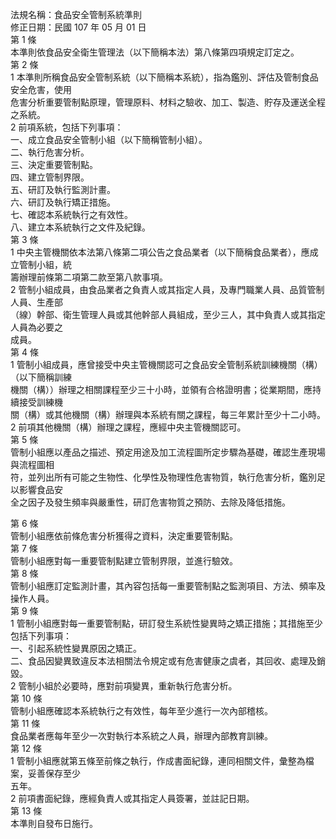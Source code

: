 法規名稱：食品安全管制系統準則  
修正日期：民國 107 年 05 月 01 日  
第 1 條  
本準則依食品安全衛生管理法（以下簡稱本法）第八條第四項規定訂定之。  
第 2 條  
1 本準則所稱食品安全管制系統（以下簡稱本系統），指為鑑別、評估及管制食品安全危害，使用  
危害分析重要管制點原理，管理原料、材料之驗收、加工、製造、貯存及運送全程之系統。  
2 前項系統，包括下列事項：  
一、成立食品安全管制小組（以下簡稱管制小組）。  
二、執行危害分析。  
三、決定重要管制點。  
四、建立管制界限。  
五、研訂及執行監測計畫。  
六、研訂及執行矯正措施。  
七、確認本系統執行之有效性。  
八、建立本系統執行之文件及紀錄。  
第 3 條  
1 中央主管機關依本法第八條第二項公告之食品業者（以下簡稱食品業者），應成立管制小組，統  
籌辦理前條第二項第二款至第八款事項。  
2 管制小組成員，由食品業者之負責人或其指定人員，及專門職業人員、品質管制人員、生產部  
（線）幹部、衛生管理人員或其他幹部人員組成，至少三人，其中負責人或其指定人員為必要之  
成員。  
第 4 條  
1 管制小組成員，應曾接受中央主管機關認可之食品安全管制系統訓練機關（構）（以下簡稱訓練  
機關（構））辦理之相關課程至少三十小時，並領有合格證明書；從業期間，應持續接受訓練機  
關（構）或其他機關（構）辦理與本系統有關之課程，每三年累計至少十二小時。  
2 前項其他機關（構）辦理之課程，應經中央主管機關認可。  
第 5 條  
管制小組應以產品之描述、預定用途及加工流程圖所定步驟為基礎，確認生產現場與流程圖相  
符，並列出所有可能之生物性、化學性及物理性危害物質，執行危害分析，鑑別足以影響食品安  
全之因子及發生頻率與嚴重性，研訂危害物質之預防、去除及降低措施。  


第 6 條  
管制小組應依前條危害分析獲得之資料，決定重要管制點。  
第 7 條  
管制小組應對每一重要管制點建立管制界限，並進行驗效。  
第 8 條  
管制小組應訂定監測計畫，其內容包括每一重要管制點之監測項目、方法、頻率及操作人員。  
第 9 條  
1 管制小組應對每一重要管制點，研訂發生系統性變異時之矯正措施；其措施至少包括下列事項：  
一、引起系統性變異原因之矯正。  
二、食品因變異致違反本法相關法令規定或有危害健康之虞者，其回收、處理及銷毀。  
2 管制小組於必要時，應對前項變異，重新執行危害分析。  
第 10 條  
管制小組應確認本系統執行之有效性，每年至少進行一次內部稽核。  
第 11 條  
食品業者應每年至少一次對執行本系統之人員，辦理內部教育訓練。  
第 12 條  
1 管制小組應就第五條至前條之執行，作成書面紀錄，連同相關文件，彙整為檔案，妥善保存至少  
五年。  
2 前項書面紀錄，應經負責人或其指定人員簽署，並註記日期。  
第 13 條  
本準則自發布日施行。  


